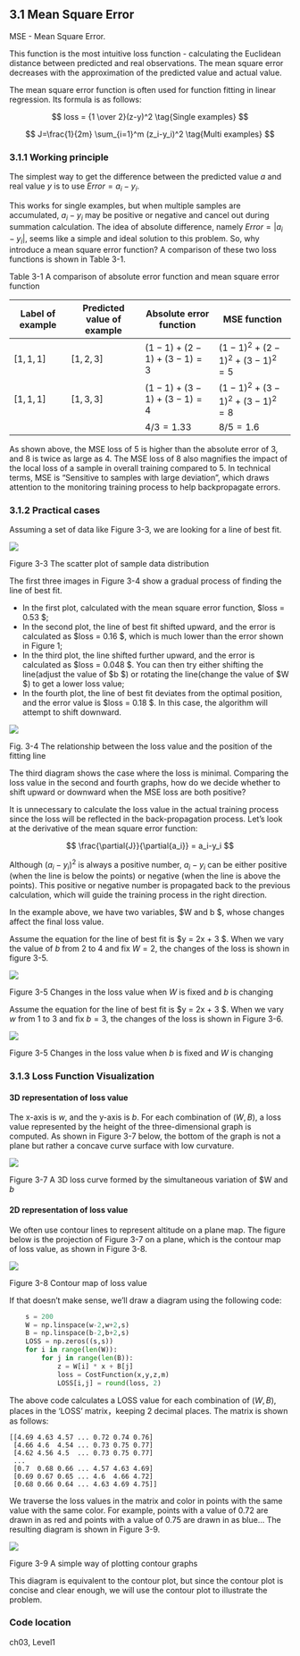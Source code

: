 <!--Copyright © Microsoft Corporation. All rights reserved.
  适用于[License](https://github.com/Microsoft/ai-edu/blob/master/LICENSE.md)版权许可-->

## 3.1 Mean Square Error

MSE - Mean Square Error.

This function is the most intuitive loss function - calculating the Euclidean distance between predicted and real observations. The mean square error decreases with the approximation of the predicted value and actual value.

The mean square error function is often used for function fitting in linear regression. Its formula is as follows:

$$
loss = {1 \over 2}(z-y)^2 \tag{Single examples}
$$

$$
J=\frac{1}{2m} \sum_{i=1}^m (z_i-y_i)^2 \tag{Multi examples}
$$

### 3.1.1 Working principle

The simplest way to get the difference between the predicted value $a$ and real value $y$ is to use $Error=a_i-y_i$.

This works for single examples, but when multiple samples are accumulated, $a_i-y_i$ may be positive or negative and cancel out during summation calculation. The idea of absolute difference, namely $Error=|a_i-y_i|$, seems like a simple and ideal solution to this problem. So, why introduce a mean square error function? A comparison of these two loss functions is shown in Table 3-1.

Table 3-1 A comparison of absolute error function and mean square error function

|Label of example|Predicted value of example|Absolute error function|MSE function|  
|------|------|------|------|
|$[1,1,1]$|$[1,2,3]$|$(1-1)+(2-1)+(3-1)=3$|$(1-1)^2+(2-1)^2+(3-1)^2=5$|
|$[1,1,1]$|$[1,3,3]$|$(1-1)+(3-1)+(3-1)=4$|$(1-1)^2+(3-1)^2+(3-1)^2=8$|
|||$4/3=1.33$|$8/5=1.6$|

As shown above, the MSE loss of 5 is higher than the absolute error of 3, and 8 is twice as large as 4. The MSE loss of 8 also magnifies the impact of the local loss of a sample in overall training compared to 5. In technical terms, MSE is “Sensitive to samples with large deviation”, which draws attention to the monitoring training process to help backpropagate errors.

### 3.1.2 Practical cases

Assuming a set of data like Figure 3-3, we are looking for a line of best fit.

<img src="https://aiedugithub4a2.blob.core.windows.net/a2-images/Images/3/mse1.png" ch="500" />

Figure 3-3 The scatter plot of sample data distribution

The first three images in Figure 3-4 show a gradual process of finding the line of best fit.

- In the first plot, calculated with the mean square error function, $loss = 0.53 $;  
- In the second plot, the line of best fit shifted upward, and the error is calculated as $loss = 0.16 $, which is much lower than the error shown in Figure 1;  
- In the third plot, the line shifted further upward, and the error is calculated as $loss = 0.048 $. You can then try either shifting the line(adjust the value of $b $) or rotating the line(change the value of $W $) to get a lower loss value;  
- In the fourth plot, the line of best fit deviates from the optimal position, and the error value is $loss = 0.18 $. In this case, the algorithm will attempt to shift downward.  

<img src="https://aiedugithub4a2.blob.core.windows.net/a2-images/Images/3/mse2.png" ch="500" />

Fig. 3-4 The relationship between the loss value and the position of the fitting line

The third diagram shows the case where the loss is minimal. Comparing the loss value in the second and fourth graphs, how do we decide whether to shift upward or downward when the MSE loss are both positive?

It is unnecessary to calculate the loss value in the actual training process since the loss will be reflected in the back-propagation process. Let’s look at the derivative of the mean square error function:

$$
\frac{\partial{J}}{\partial{a_i}} = a_i-y_i
$$

Although $(a_i-y_i)^2$ is always a positive number,  $a_i-y_i$ can be either positive (when the line is below the points) or negative (when the line is above the points). This positive or negative number is propagated back to the previous calculation, which will guide the training process in the right direction.

In the example above, we have two variables, $W and b $, whose changes affect the final loss value.

Assume the equation for the line of best fit is $y = 2x + 3 $. When we vary the value of $b$ from $2$ to $4$ and fix $W = 2$, the changes of the loss is shown in figure 3-5.

<img src="https://aiedugithub4a2.blob.core.windows.net/a2-images/Images/3/LossWithB.png" ch="500" />

Figure 3-5 Changes in the loss value when $W$ is fixed and $b$ is changing

Assume the equation for the line of best fit is $y = 2x + 3 $. When we vary $w$ from $1$ to $3$ and fix $b = 3$, the changes of the loss is shown in Figure 3-6.

<img src="https://aiedugithub4a2.blob.core.windows.net/a2-images/Images/3/LossWithW.png" ch="500" />

Figure 3-5 Changes in the loss value when $b$ is fixed and $W$ is changing

### 3.1.3 Loss Function Visualization

####  3D representation of loss value

The x-axis is $w$, and the y-axis is $b$. For each combination of $(W, B)$, a loss value represented by the height of the three-dimensional graph is computed. As shown in Figure 3-7 below, the bottom of the graph is not a plane but rather a concave curve surface with low curvature.

<img src="https://aiedugithub4a2.blob.core.windows.net/a2-images/Images/3/lossfunction3d.png" ch="500" />  

Figure 3-7 A 3D loss curve formed by the simultaneous variation of $W and $b$

####  2D representation of loss value

We often use contour lines to represent altitude on a plane map. The figure below is the projection of Figure 3-7 on a plane, which is the contour map of loss value, as shown in Figure 3-8.
 
<img src="https://aiedugithub4a2.blob.core.windows.net/a2-images/Images/3/lossfunction_contour.png" ch="500" />

Figure 3-8 Contour map of loss value

If that doesn’t make sense, we’ll draw a diagram using the following code:

```Python
    s = 200
    W = np.linspace(w-2,w+2,s)
    B = np.linspace(b-2,b+2,s)
    LOSS = np.zeros((s,s))
    for i in range(len(W)):
        for j in range(len(B)):
            z = W[i] * x + B[j]
            loss = CostFunction(x,y,z,m)
            LOSS[i,j] = round(loss, 2)
```

The above code calculates a LOSS value for each combination of $(W, B)$, places in the ‘LOSS’ matrix，keeping 2 decimal places. The matrix is shown as follows:

```
[[4.69 4.63 4.57 ... 0.72 0.74 0.76]
 [4.66 4.6  4.54 ... 0.73 0.75 0.77]
 [4.62 4.56 4.5  ... 0.73 0.75 0.77]
 ...
 [0.7  0.68 0.66 ... 4.57 4.63 4.69]
 [0.69 0.67 0.65 ... 4.6  4.66 4.72]
 [0.68 0.66 0.64 ... 4.63 4.69 4.75]]
```

We traverse the loss values in the matrix and color in points with the same value with the same color. For example, points with a value of 0.72 are drawn in as red and points with a value of 0.75 are drawn in as blue... The resulting diagram is shown in Figure 3-9.

<img src="https://aiedugithub4a2.blob.core.windows.net/a2-images/Images/3/lossfunction2d.png" ch="500" />

Figure 3-9 A simple way of plotting contour graphs

This diagram is equivalent to the contour plot, but since the contour plot is concise and clear enough, we will use the contour plot to illustrate the problem.

### Code location

ch03, Level1
